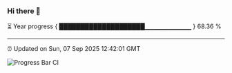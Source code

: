 ### Hi there 👋

⏳ Year progress { ████████████████████▁▁▁▁▁▁▁▁▁▁ } 68.36 %

---

⏰ Updated on Sun, 07 Sep 2025 12:42:01 GMT

![Progress Bar CI](https://github.com/ZhaoGui/ZhaoGui/workflows/Progress%20Bar%20CI/badge.svg)
